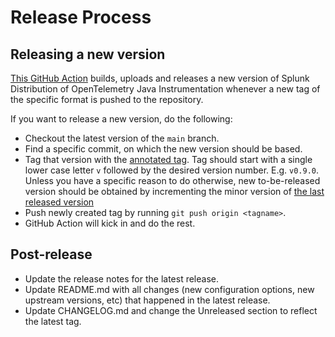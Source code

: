 # Release Process

## Releasing a new version

[This GitHub Action](.github/workflows/release.yaml) builds, uploads and releases a new version of
Splunk Distribution of OpenTelemetry Java Instrumentation
whenever a new tag of the specific format is pushed to the repository.

If you want to release a new version, do the following:

* Checkout the latest version of the `main` branch.
* Find a specific commit, on which the new version should be based.
* Tag that version with the [annotated tag](https://git-scm.com/book/en/v2/Git-Basics-Tagging).
Tag should start with a single lower case letter `v` followed by the desired version number.
E.g. `v0.9.0`.
Unless you have a specific reason to do otherwise, new to-be-released version should be obtained
by incrementing the minor version of [the last released version](https://github.com/signalfx/splunk-otel-java/releases)
* Push newly created tag by running `git push origin <tagname>`.
* GitHub Action will kick in and do the rest.

## Post-release

* Update the release notes for the latest release.
* Update README.md with all changes (new configuration options, new upstream versions, etc)
that happened in the latest release.
* Update CHANGELOG.md and change the Unreleased section to reflect the latest tag.
